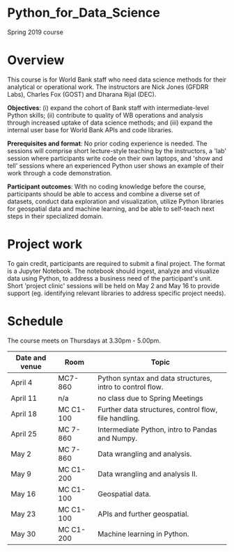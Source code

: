 # Python_for_Data_Science
Spring 2019 course

# Overview
This course is for World Bank staff who need data science methods for their analytical or operational work. The instructors are Nick Jones (GFDRR Labs), Charles Fox (GOST) and Dharana Rijal (DEC).

__Objectives__: (i) expand the cohort of Bank staff with intermediate-level Python skills; (ii) contribute to quality of WB operations and analysis through increased uptake of data science methods; and (iii) expand the internal user base for World Bank APIs and code libraries.

__Prerequisites and format__: No prior coding experience is needed. The sessions will comprise short lecture-style teaching by the instructors, a 'lab' session where participants write code on their own laptops, and 'show and tell' sessions where an experienced Python user shows an example of their work through a code demonstration.

__Participant outcomes__: With no coding knowledge before the course, participants should be able to access and combine a diverse set of datasets, conduct data exploration and visualization, utilize Python libraries for geospatial data and machine learning, and be able to self-teach next steps in their specialized domain.

# Project work
To gain credit, participants are required to submit a final project. The format is a Jupyter Notebook. The notebook should ingest, analyze and visualize data using Python, to address a business need of the participant's unit. Short 'project clinic' sessions will be held on May 2 and May 16 to provide support (eg. identifying relevant libraries to address specific project needs).

# Schedule
The course meets on Thursdays at 3.30pm - 5.00pm.

|Date and venue | Room | Topic|
|----|----|----|
|April 4 | MC7-860 |  Python syntax and data structures, intro to control flow.|
|April 11 | n/a | no class due to Spring Meetings |
|April 18 | MC C1-100 | Further data structures, control flow, file handling.|
|April 25 | MC 7-860 | Intermediate Python, intro to Pandas and Numpy.|
|May 2 | MC 7-860 | Data wrangling and analysis.|
|May 9 | MC C1-200 | Data wrangling and analysis II.|
|May 16 | MC C1-100 | Geospatial data.|
|May 23 | MC C1-100 | APIs and further geospatial.|
|May 30 | MC C1-200 | Machine learning in Python.|
